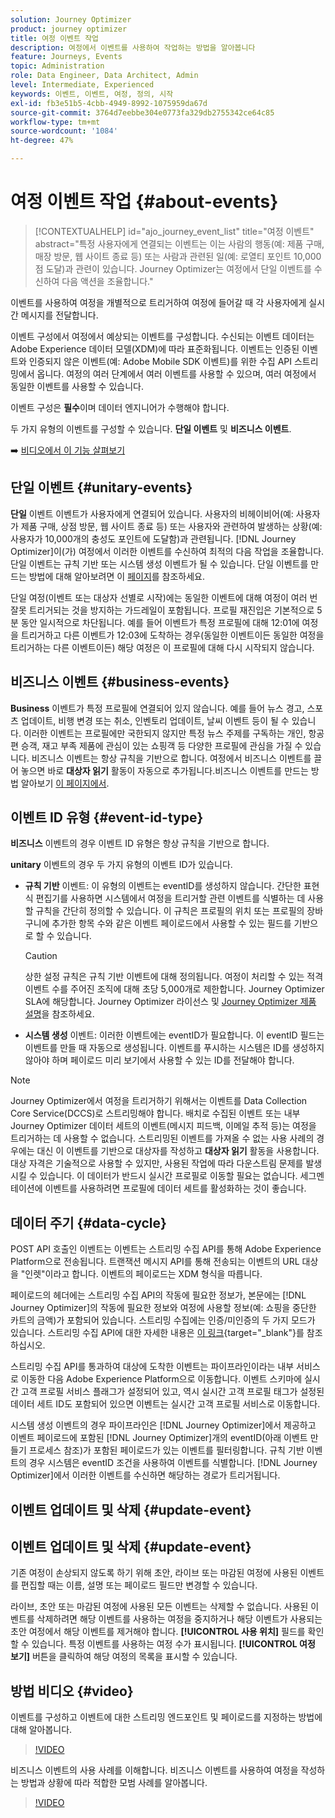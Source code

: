 ```yaml
---
solution: Journey Optimizer
product: journey optimizer
title: 여정 이벤트 작업
description: 여정에서 이벤트를 사용하여 작업하는 방법을 알아봅니다
feature: Journeys, Events
topic: Administration
role: Data Engineer, Data Architect, Admin
level: Intermediate, Experienced
keywords: 이벤트, 이벤트, 여정, 정의, 시작
exl-id: fb3e51b5-4cbb-4949-8992-1075959da67d
source-git-commit: 3764d7eebbe304e0773fa329db2755342ce64c85
workflow-type: tm+mt
source-wordcount: '1084'
ht-degree: 47%

---
```


# 여정 이벤트 작업 {#about-events}

>[!CONTEXTUALHELP]
>id="ajo_journey_event_list"
>title="여정 이벤트"
>abstract="특정 사용자에게 연결되는 이벤트는 이는 사람의 행동(예: 제품 구매, 매장 방문, 웹 사이트 종료 등) 또는 사람과 관련된 일(예: 로열티 포인트 10,000점 도달)과 관련이 있습니다. Journey Optimizer는 여정에서 단일 이벤트를 수신하여 다음 액션을 조율합니다."

이벤트를 사용하여 여정을 개별적으로 트리거하여 여정에 들어갈 때 각 사용자에게 실시간 메시지를 전달합니다.

이벤트 구성에서 여정에서 예상되는 이벤트를 구성합니다. 수신되는 이벤트 데이터는 Adobe Experience 데이터 모델(XDM)에 따라 표준화됩니다. 이벤트는 인증된 이벤트와 인증되지 않은 이벤트(예: Adobe Mobile SDK 이벤트)를 위한 수집 API 스트리밍에서 옵니다. 여정의 여러 단계에서 여러 이벤트를 사용할 수 있으며, 여러 여정에서 동일한 이벤트를 사용할 수 있습니다.

이벤트 구성은 **필수**&#x200B;이며 데이터 엔지니어가 수행해야 합니다.

두 가지 유형의 이벤트를 구성할 수 있습니다. **단일 이벤트** 및 **비즈니스 이벤트**.


➡️ [비디오에서 이 기능 살펴보기](#video)

## 단일 이벤트 {#unitary-events}

**단일** 이벤트 이벤트가 사용자에게 연결되어 있습니다. 사용자의 비헤이비어(예: 사용자가 제품 구매, 상점 방문, 웹 사이트 종료 등) 또는 사용자와 관련하여 발생하는 상황(예: 사용자가 10,000개의 충성도 포인트에 도달함)과 관련됩니다. [!DNL Journey Optimizer]이(가) 여정에서 이러한 이벤트를 수신하여 최적의 다음 작업을 조율합니다. 단일 이벤트는 규칙 기반 또는 시스템 생성 이벤트가 될 수 있습니다. 단일 이벤트를 만드는 방법에 대해 알아보려면 이 [페이지](../event/about-creating.md)를 참조하세요.

단일 여정(이벤트 또는 대상자 선별로 시작)에는 동일한 이벤트에 대해 여정이 여러 번 잘못 트리거되는 것을 방지하는 가드레일이 포함됩니다. 프로필 재진입은 기본적으로 5분 동안 일시적으로 차단됩니다. 예를 들어 이벤트가 특정 프로필에 대해 12:01에 여정을 트리거하고 다른 이벤트가 12:03에 도착하는 경우(동일한 이벤트이든 동일한 여정을 트리거하는 다른 이벤트이든) 해당 여정은 이 프로필에 대해 다시 시작되지 않습니다.

## 비즈니스 이벤트 {#business-events}

**Business** 이벤트가 특정 프로필에 연결되어 있지 않습니다. 예를 들어 뉴스 경고, 스포츠 업데이트, 비행 변경 또는 취소, 인벤토리 업데이트, 날씨 이벤트 등이 될 수 있습니다. 이러한 이벤트는 프로필에만 국한되지 않지만 특정 뉴스 주제를 구독하는 개인, 항공편 승객, 재고 부족 제품에 관심이 있는 쇼핑객 등 다양한 프로필에 관심을 가질 수 있습니다. 비즈니스 이벤트는 항상 규칙을 기반으로 합니다. 여정에서 비즈니스 이벤트를 끌어 놓으면 바로 **대상자 읽기** 활동이 자동으로 추가됩니다.비즈니스 이벤트를 만드는 방법 알아보기 [이 페이지에서](../event/about-creating-business.md).


## 이벤트 ID 유형 {#event-id-type}

**비즈니스** 이벤트의 경우 이벤트 ID 유형은 항상 규칙을 기반으로 합니다.

**unitary** 이벤트의 경우 두 가지 유형의 이벤트 ID가 있습니다.

* **규칙 기반** 이벤트: 이 유형의 이벤트는 eventID를 생성하지 않습니다. 간단한 표현식 편집기를 사용하면 시스템에서 여정을 트리거할 관련 이벤트를 식별하는 데 사용할 규칙을 간단히 정의할 수 있습니다. 이 규칙은 프로필의 위치 또는 프로필의 장바구니에 추가한 항목 수와 같은 이벤트 페이로드에서 사용할 수 있는 필드를 기반으로 할 수 있습니다.

  >[!CAUTION]
  >
  >상한 설정 규칙은 규칙 기반 이벤트에 대해 정의됩니다. 여정이 처리할 수 있는 적격 이벤트 수를 주어진 조직에 대해 초당 5,000개로 제한합니다. Journey Optimizer SLA에 해당합니다. Journey Optimizer 라이선스 및 [Journey Optimizer 제품 설명](https://helpx.adobe.com/kr/legal/product-descriptions/adobe-journey-optimizer.html)을 참조하세요.

* **시스템 생성** 이벤트: 이러한 이벤트에는 eventID가 필요합니다. 이 eventID 필드는 이벤트를 만들 때 자동으로 생성됩니다. 이벤트를 푸시하는 시스템은 ID를 생성하지 않아야 하며 페이로드 미리 보기에서 사용할 수 있는 ID를 전달해야 합니다.

>[!NOTE]
>
>Journey Optimizer에서 여정을 트리거하기 위해서는 이벤트를 Data Collection Core Service(DCCS)로 스트리밍해야 합니다. 배치로 수집된 이벤트 또는 내부 Journey Optimizer 데이터 세트의 이벤트(메시지 피드백, 이메일 추적 등)는 여정을 트리거하는 데 사용할 수 없습니다. 스트리밍된 이벤트를 가져올 수 없는 사용 사례의 경우에는 대신 이 이벤트를 기반으로 대상자를 작성하고 **대상자 읽기** 활동을 사용합니다. 대상 자격은 기술적으로 사용할 수 있지만, 사용된 작업에 따라 다운스트림 문제를 발생시킬 수 있습니다. 이 데이터가 반드시 실시간 프로필로 이동할 필요는 없습니다. 세그멘테이션에 이벤트를 사용하려면 프로필에 데이터 세트를 활성화하는 것이 좋습니다.

## 데이터 주기 {#data-cycle}

POST API 호출인 이벤트는 이벤트는 스트리밍 수집 API를 통해 Adobe Experience Platform으로 전송됩니다. 트랜잭션 메시지 API를 통해 전송되는 이벤트의 URL 대상을 &quot;인렛&quot;이라고 합니다. 이벤트의 페이로드는 XDM 형식을 따릅니다.

페이로드의 헤더에는 스트리밍 수집 API의 작동에 필요한 정보가, 본문에는 [!DNL Journey Optimizer]의 작동에 필요한 정보와 여정에 사용할 정보(예: 쇼핑을 중단한 카트의 금액)가 포함되어 있습니다. 스트리밍 수집에는 인증/미인증의 두 가지 모드가 있습니다. 스트리밍 수집 API에 대한 자세한 내용은 [이 링크](https://experienceleague.adobe.com/docs/experience-platform/xdm/api/getting-started.html?lang=ko){target="_blank"}를 참조하십시오.

스트리밍 수집 API를 통과하여 대상에 도착한 이벤트는 파이프라인이라는 내부 서비스로 이동한 다음 Adobe Experience Platform으로 이동합니다. 이벤트 스키마에 실시간 고객 프로필 서비스 플래그가 설정되어 있고, 역시 실시간 고객 프로필 태그가 설정된 데이터 세트 ID도 포함되어 있으면 이벤트는 실시간 고객 프로필 서비스로 이동합니다.

시스템 생성 이벤트의 경우 파이프라인은 [!DNL Journey Optimizer]에서 제공하고 이벤트 페이로드에 포함된 [!DNL Journey Optimizer]개의 eventID(아래 이벤트 만들기 프로세스 참조)가 포함된 페이로드가 있는 이벤트를 필터링합니다. 규칙 기반 이벤트의 경우 시스템은 eventID 조건을 사용하여 이벤트를 식별합니다. [!DNL Journey Optimizer]에서 이러한 이벤트를 수신하면 해당하는 경로가 트리거됩니다.

## 이벤트 업데이트 및 삭제 {#update-event}


## 이벤트 업데이트 및 삭제 {#update-event}


기존 여정이 손상되지 않도록 하기 위해 초안, 라이브 또는 마감된 여정에 사용된 이벤트를 편집할 때는 이름, 설명 또는 페이로드 필드만 변경할 수 있습니다.

라이브, 초안 또는 마감된 여정에 사용된 모든 이벤트는 삭제할 수 없습니다. 사용된 이벤트를 삭제하려면 해당 이벤트를 사용하는 여정을 중지하거나 해당 이벤트가 사용되는 초안 여정에서 해당 이벤트를 제거해야 합니다. **[!UICONTROL 사용 위치]** 필드를 확인할 수 있습니다. 특정 이벤트를 사용하는 여정 수가 표시됩니다. **[!UICONTROL 여정 보기]** 버튼을 클릭하여 해당 여정의 목록을 표시할 수 있습니다.

## 방법 비디오 {#video}

이벤트를 구성하고 이벤트에 대한 스트리밍 엔드포인트 및 페이로드를 지정하는 방법에 대해 알아봅니다.

>[!VIDEO](https://video.tv.adobe.com/v/3431519?quality=12&captions=kor)

비즈니스 이벤트의 사용 사례를 이해합니다. 비즈니스 이벤트를 사용하여 여정을 작성하는 방법과 상황에 따라 적합한 모범 사례를 알아봅니다.

>[!VIDEO](https://video.tv.adobe.com/v/3416327?quality=12&captions=kor)
